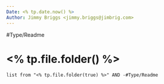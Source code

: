 ```yaml
---
Date: <% tp.date.now() %>
Author: Jimmy Briggs <jimmy.briggs@jimbrig.com>
---
```


#Type/Readme

# <% tp.file.folder() %>

```dataview
list from "<% tp.file.folder(true) %>" AND -#Type/Readme
```